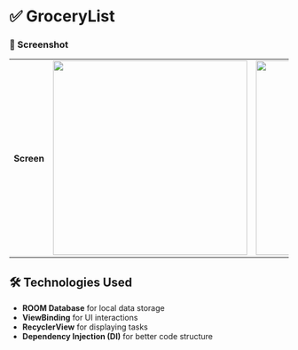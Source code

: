 # ✅  GroceryList

### 📱 Screenshot
<table>
    <th> Screen</th>
    <td><img src="https://github.com/user-attachments/assets/e24eadcf-c90a-44be-be21-057d27cb3b4b" width="350"></td>
    <td><img src="https://github.com/user-attachments/assets/1e3f68c8-9998-4915-9b08-05c66a0b7868" width="350"></td>
</table>

## 🛠️ Technologies Used
- **ROOM Database** for local data storage  
- **ViewBinding** for UI interactions  
- **RecyclerView** for displaying tasks  
- **Dependency Injection (DI)** for better code structure 
